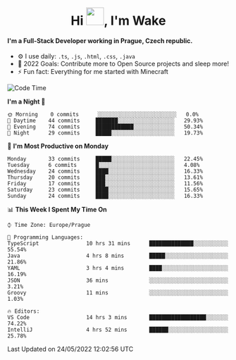 <h1 align="center">Hi <img src="https://raw.githubusercontent.com/MrWakeCZ/MrWakeCZ/master/Hi.gif" width="40px" />, I'm Wake</h1>

#### I'm a Full-Stack Developer working in Prague, Czech republic.
- ⚙️ I use daily: `.ts`, `.js`, `.html`, `.css`, `.java`
- 🥅 2022 Goals: Contribute more to Open Source projects and sleep more!
- ⚡ Fun fact: Everything for me started with Minecraft

<!--START_SECTION:waka-->
![Code Time](http://img.shields.io/badge/Code%20Time-2%2C422%20hrs%2023%20mins-blue)

**I'm a Night 🦉** 

```text
🌞 Morning    0 commits      ░░░░░░░░░░░░░░░░░░░░░░░░░   0.0% 
🌆 Daytime    44 commits     ███████░░░░░░░░░░░░░░░░░░   29.93% 
🌃 Evening    74 commits     ████████████░░░░░░░░░░░░░   50.34% 
🌙 Night      29 commits     █████░░░░░░░░░░░░░░░░░░░░   19.73%

```
📅 **I'm Most Productive on Monday** 

```text
Monday       33 commits     █████░░░░░░░░░░░░░░░░░░░░   22.45% 
Tuesday      6 commits      █░░░░░░░░░░░░░░░░░░░░░░░░   4.08% 
Wednesday    24 commits     ████░░░░░░░░░░░░░░░░░░░░░   16.33% 
Thursday     20 commits     ███░░░░░░░░░░░░░░░░░░░░░░   13.61% 
Friday       17 commits     ███░░░░░░░░░░░░░░░░░░░░░░   11.56% 
Saturday     23 commits     ████░░░░░░░░░░░░░░░░░░░░░   15.65% 
Sunday       24 commits     ████░░░░░░░░░░░░░░░░░░░░░   16.33%

```


📊 **This Week I Spent My Time On** 

```text
⌚︎ Time Zone: Europe/Prague

💬 Programming Languages: 
TypeScript               10 hrs 31 mins      ██████████████░░░░░░░░░░░   55.54% 
Java                     4 hrs 8 mins        █████░░░░░░░░░░░░░░░░░░░░   21.86% 
YAML                     3 hrs 4 mins        ████░░░░░░░░░░░░░░░░░░░░░   16.19% 
JSON                     36 mins             ░░░░░░░░░░░░░░░░░░░░░░░░░   3.21% 
Groovy                   11 mins             ░░░░░░░░░░░░░░░░░░░░░░░░░   1.03%

🔥 Editors: 
VS Code                  14 hrs 3 mins       ██████████████████░░░░░░░   74.22% 
IntelliJ                 4 hrs 52 mins       ██████░░░░░░░░░░░░░░░░░░░   25.78%

```


 Last Updated on 24/05/2022 12:02:56 UTC
<!--END_SECTION:waka-->

